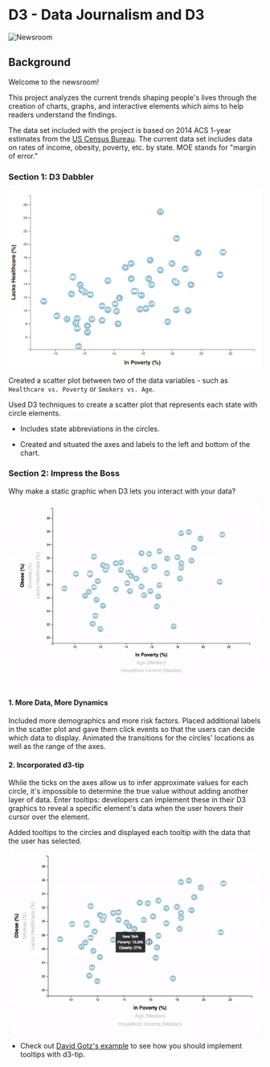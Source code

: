 # D3 - Data Journalism and D3

![Newsroom](https://media.giphy.com/media/v2xIous7mnEYg/giphy.gif)

## Background

Welcome to the newsroom! 

This project analyzes the current trends shaping people's lives through the creation of charts, graphs, and interactive elements which aims to help readers understand the findings.

The data set included with the project is based on 2014 ACS 1-year estimates from the [US Census Bureau](https://data.census.gov/cedsci/). The current data set includes data on rates of income, obesity, poverty, etc. by state. MOE stands for "margin of error."

### Section 1: D3 Dabbler 

![4-scatter](Images/4-scatter.jpg)

Created a scatter plot between two of the data variables - such as `Healthcare vs. Poverty` or `Smokers vs. Age`.

Used D3 techniques to create a scatter plot that represents each state with circle elements. 

* Includes state abbreviations in the circles.

* Created and situated the axes and labels to the left and bottom of the chart.

### Section 2: Impress the Boss 

Why make a static graphic when D3 lets you interact with your data?

![7-animated-scatter](Images/7-animated-scatter.gif)

#### 1. More Data, More Dynamics

Included more demographics and more risk factors. Placed additional labels in the scatter plot and gave them click events so that the users can decide which data to display. Animated the transitions for the circles' locations as well as the range of the axes. 

#### 2. Incorporated d3-tip

While the ticks on the axes allow us to infer approximate values for each circle, it's impossible to determine the true value without adding another layer of data. Enter tooltips: developers can implement these in their D3 graphics to reveal a specific element's data when the user hovers their cursor over the element. 

Added tooltips to the circles and displayed each tooltip with the data that the user has selected. 

![8-tooltip](Images/8-tooltip.gif)

* Check out [David Gotz's example](https://bl.ocks.org/davegotz/bd54b56723c154d25eedde6504d30ad7) to see how you should implement tooltips with d3-tip.

